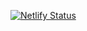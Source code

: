 [![Netlify Status](https://api.netlify.com/api/v1/badges/bbbd2e97-8069-419d-b54a-6da037e32ff7/deploy-status)](https://app.netlify.com/sites/laughing-banach-8c754e/deploys)